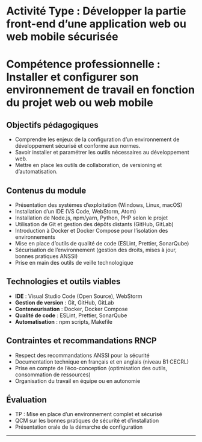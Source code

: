 # Activité Type : Développer la partie front-end d’une application web ou web mobile sécurisée  
# Compétence professionnelle : Installer et configurer son environnement de travail en fonction du projet web ou web mobile

## Objectifs pédagogiques
- Comprendre les enjeux de la configuration d’un environnement de développement sécurisé et conforme aux normes.
- Savoir installer et paramétrer les outils nécessaires au développement web.
- Mettre en place les outils de collaboration, de versioning et d’automatisation.

## Contenus du module
- Présentation des systèmes d’exploitation (Windows, Linux, macOS)
- Installation d’un IDE (VS Code, WebStorm, Atom)
- Installation de Node.js, npm/yarn, Python, PHP selon le projet
- Utilisation de Git et gestion des dépôts distants (GitHub, GitLab)
- Introduction à Docker et Docker Compose pour l’isolation des environnements
- Mise en place d’outils de qualité de code (ESLint, Prettier, SonarQube)
- Sécurisation de l’environnement (gestion des droits, mises à jour, bonnes pratiques ANSSI)
- Prise en main des outils de veille technologique

## Technologies et outils viables
- **IDE** : Visual Studio Code (Open Source), WebStorm
- **Gestion de version** : Git, GitHub, GitLab
- **Conteneurisation** : Docker, Docker Compose
- **Qualité de code** : ESLint, Prettier, SonarQube
- **Automatisation** : npm scripts, Makefile

## Contraintes et recommandations RNCP
- Respect des recommandations ANSSI pour la sécurité
- Documentation technique en français et en anglais (niveau B1 CECRL)
- Prise en compte de l’éco-conception (optimisation des outils, consommation de ressources)
- Organisation du travail en équipe ou en autonomie

## Évaluation
- TP : Mise en place d’un environnement complet et sécurisé
- QCM sur les bonnes pratiques de sécurité et d’installation
- Présentation orale de la démarche de configuration

---
